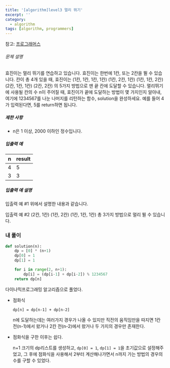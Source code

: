 ```yaml
---
title: '[algorithm]level3 멀리 뛰기'
excerpt: ''
category:
  - algorithm
tags: [algorithm, programmers]
---
```


참고: [프로그래머스](https://programmers.co.kr/learn/courses/30/lessons/12914)

###### 문제 설명

효진이는 멀리 뛰기를 연습하고 있습니다. 효진이는 한번에 1칸, 또는 2칸을 뛸 수 있습니다. 칸이 총 4개 있을 때, 효진이는
(1칸, 1칸, 1칸, 1칸)
(1칸, 2칸, 1칸)
(1칸, 1칸, 2칸)
(2칸, 1칸, 1칸)
(2칸, 2칸)
의 5가지 방법으로 맨 끝 칸에 도달할 수 있습니다. 멀리뛰기에 사용될 칸의 수 n이 주어질 때, 효진이가 끝에 도달하는 방법이 몇 가지인지 알아내, 여기에 1234567를 나눈 나머지를 리턴하는 함수, solution을 완성하세요. 예를 들어 4가 입력된다면, 5를 return하면 됩니다.

##### 제한 사항

- n은 1 이상, 2000 이하인 정수입니다.

##### 입출력 예

| n   | result |
| --- | ------ |
| 4   | 5      |
| 3   | 3      |

##### 입출력 예 설명

입출력 예 #1
위에서 설명한 내용과 같습니다.

입출력 예 #2
(2칸, 1칸)
(1칸, 2칸)
(1칸, 1칸, 1칸)
총 3가지 방법으로 멀리 뛸 수 있습니다.

### 내 풀이

```python
def solution(n):
    dp = [0] * (n+1)
    dp[0] = 1
    dp[1] = 1

    for i in range(2, n+1):
        dp[i] = (dp[i-1] + dp[i-2]) % 1234567
    return dp[n]
```

다이나믹프로그래밍 알고리즘으로 풀었다.

- 점화식

  `dp[n] = dp[n-1] + dp[n-2]`

  n에 도달하는데는 여러가지 경우가 나올 수 있지만 직전의 움직임만을 따지면 1칸 전(n-1)에서 왔거나 2칸 전(n-2)에서 왔거나 두 가지의 경우만 존재한다.

- 점화식을 구한 이후는 쉽다.

  n+1 크기의 dp리스트를 생성하고, `dp[0] = 1`, `dp[1] = 1`을 초기값으로 설정해주었고, 그 후에 점화식을 사용해서 2부터 계산해나가면서 n까지 가는 방법의 경우의 수를 구할 수 있었다.
